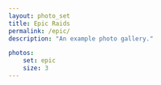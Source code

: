 ```yaml
---
layout: photo_set
title: Epic Raids
permalink: /epic/
description: "An example photo gallery."

photos:
    set: epic
    size: 3
---
```

